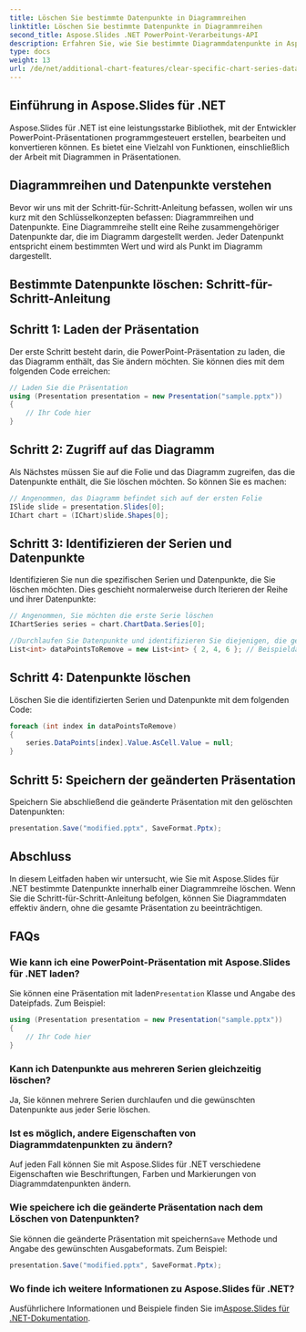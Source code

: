 ```yaml
---
title: Löschen Sie bestimmte Datenpunkte in Diagrammreihen
linktitle: Löschen Sie bestimmte Datenpunkte in Diagrammreihen
second_title: Aspose.Slides .NET PowerPoint-Verarbeitungs-API
description: Erfahren Sie, wie Sie bestimmte Diagrammdatenpunkte in Aspose.Slides für .NET löschen. Schritt-für-Schritt-Anleitung mit Quellcode im Lieferumfang enthalten.
type: docs
weight: 13
url: /de/net/additional-chart-features/clear-specific-chart-series-data-points-data/
---
```


## Einführung in Aspose.Slides für .NET

Aspose.Slides für .NET ist eine leistungsstarke Bibliothek, mit der Entwickler PowerPoint-Präsentationen programmgesteuert erstellen, bearbeiten und konvertieren können. Es bietet eine Vielzahl von Funktionen, einschließlich der Arbeit mit Diagrammen in Präsentationen.

## Diagrammreihen und Datenpunkte verstehen

Bevor wir uns mit der Schritt-für-Schritt-Anleitung befassen, wollen wir uns kurz mit den Schlüsselkonzepten befassen: Diagrammreihen und Datenpunkte. Eine Diagrammreihe stellt eine Reihe zusammengehöriger Datenpunkte dar, die im Diagramm dargestellt werden. Jeder Datenpunkt entspricht einem bestimmten Wert und wird als Punkt im Diagramm dargestellt.

## Bestimmte Datenpunkte löschen: Schritt-für-Schritt-Anleitung

## Schritt 1: Laden der Präsentation

Der erste Schritt besteht darin, die PowerPoint-Präsentation zu laden, die das Diagramm enthält, das Sie ändern möchten. Sie können dies mit dem folgenden Code erreichen:

```csharp
// Laden Sie die Präsentation
using (Presentation presentation = new Presentation("sample.pptx"))
{
    // Ihr Code hier
}
```

## Schritt 2: Zugriff auf das Diagramm

Als Nächstes müssen Sie auf die Folie und das Diagramm zugreifen, das die Datenpunkte enthält, die Sie löschen möchten. So können Sie es machen:

```csharp
// Angenommen, das Diagramm befindet sich auf der ersten Folie
ISlide slide = presentation.Slides[0];
IChart chart = (IChart)slide.Shapes[0];
```

## Schritt 3: Identifizieren der Serien und Datenpunkte

Identifizieren Sie nun die spezifischen Serien und Datenpunkte, die Sie löschen möchten. Dies geschieht normalerweise durch Iterieren der Reihe und ihrer Datenpunkte:

```csharp
// Angenommen, Sie möchten die erste Serie löschen
IChartSeries series = chart.ChartData.Series[0];

//Durchlaufen Sie Datenpunkte und identifizieren Sie diejenigen, die gelöscht werden müssen
List<int> dataPointsToRemove = new List<int> { 2, 4, 6 }; // Beispieldatenpunktindizes
```

## Schritt 4: Datenpunkte löschen

Löschen Sie die identifizierten Serien und Datenpunkte mit dem folgenden Code:

```csharp
foreach (int index in dataPointsToRemove)
{
    series.DataPoints[index].Value.AsCell.Value = null;
}
```

## Schritt 5: Speichern der geänderten Präsentation

Speichern Sie abschließend die geänderte Präsentation mit den gelöschten Datenpunkten:

```csharp
presentation.Save("modified.pptx", SaveFormat.Pptx);
```

## Abschluss

In diesem Leitfaden haben wir untersucht, wie Sie mit Aspose.Slides für .NET bestimmte Datenpunkte innerhalb einer Diagrammreihe löschen. Wenn Sie die Schritt-für-Schritt-Anleitung befolgen, können Sie Diagrammdaten effektiv ändern, ohne die gesamte Präsentation zu beeinträchtigen.

## FAQs

### Wie kann ich eine PowerPoint-Präsentation mit Aspose.Slides für .NET laden?

 Sie können eine Präsentation mit laden`Presentation` Klasse und Angabe des Dateipfads. Zum Beispiel:
```csharp
using (Presentation presentation = new Presentation("sample.pptx"))
{
    // Ihr Code hier
}
```

### Kann ich Datenpunkte aus mehreren Serien gleichzeitig löschen?

Ja, Sie können mehrere Serien durchlaufen und die gewünschten Datenpunkte aus jeder Serie löschen.

### Ist es möglich, andere Eigenschaften von Diagrammdatenpunkten zu ändern?

Auf jeden Fall können Sie mit Aspose.Slides für .NET verschiedene Eigenschaften wie Beschriftungen, Farben und Markierungen von Diagrammdatenpunkten ändern.

### Wie speichere ich die geänderte Präsentation nach dem Löschen von Datenpunkten?

 Sie können die geänderte Präsentation mit speichern`Save` Methode und Angabe des gewünschten Ausgabeformats. Zum Beispiel:
```csharp
presentation.Save("modified.pptx", SaveFormat.Pptx);
```

### Wo finde ich weitere Informationen zu Aspose.Slides für .NET?

 Ausführlichere Informationen und Beispiele finden Sie im[Aspose.Slides für .NET-Dokumentation](https://reference.aspose.com/slides/net/).